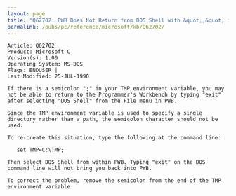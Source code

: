 ```yaml
---
layout: page
title: "Q62702: PWB Does Not Return from DOS Shell with &quot;;&quot; in TMP"
permalink: /pubs/pc/reference/microsoft/kb/Q62702/
---
```


	Article: Q62702
	Product: Microsoft C
	Version(s): 1.00
	Operating System: MS-DOS
	Flags: ENDUSER |
	Last Modified: 25-JUL-1990
	
	If there is a semicolon ";" in your TMP environment variable, you may
	not be able to return to the Programmer's Workbench by typing "exit"
	after selecting "DOS Shell" from the File menu in PWB.
	
	Since the TMP environment variable is used to specify a single
	directory rather than a path, the semicolon character should not be
	used.
	
	To re-create this situation, type the following at the command line:
	
	   set TMP=C:\TMP;
	
	Then select DOS Shell from within PWB. Typing "exit" on the DOS
	command line will not bring you back into PWB.
	
	To correct the problem, remove the semicolon from the end of the TMP
	environment variable.
